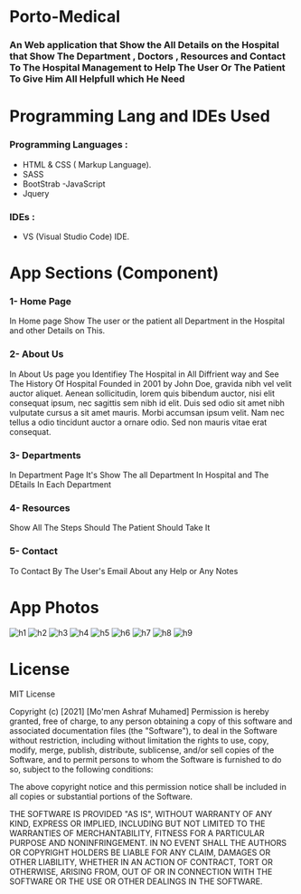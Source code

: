 # Porto-Medical
### An Web application that Show the All Details on the Hospital that Show The Department , Doctors , Resources and Contact To The Hospital Management to Help The User Or The Patient To Give Him All Helpfull which He Need

# Programming Lang and IDEs Used
### Programming Languages :
- HTML & CSS ( Markup Language).
- SASS
- BootStrab
-JavaScript 
- Jquery

### IDEs :
- VS (Visual Studio Code) IDE.

# App Sections (Component)
### 1- Home Page
In Home page Show The user or the patient all Department in the Hospital and other Details on This.

### 2- About Us
In About Us page you Identifiey The Hospital in All Diffrient way and See The History Of Hospital
Founded in 2001 by John Doe, gravida nibh vel velit auctor aliquet. Aenean sollicitudin, lorem quis bibendum auctor, nisi elit consequat ipsum, nec sagittis sem nibh id elit. Duis sed odio sit amet nibh vulputate cursus a sit amet mauris. Morbi accumsan ipsum velit. Nam nec tellus a odio tincidunt auctor a ornare odio. Sed non mauris vitae erat consequat.
### 3- Departments
In Department Page It's Show The all Department In Hospital and The DEtails In Each Department

### 4- Resources
Show All The Steps Should The Patient Should Take It
### 5- Contact
To Contact By The User's Email About any Help or Any Notes
# App Photos
![h1](https://user-images.githubusercontent.com/79394414/144269780-3e83c340-4c38-4215-bfc0-0249a6c77a84.PNG)
![h2](https://user-images.githubusercontent.com/79394414/144269826-bcf04a3a-51b8-43e1-9666-02252623937e.PNG)
![h3](https://user-images.githubusercontent.com/79394414/144269836-76596973-9733-4bb4-80ac-06eb1ded5038.PNG)
![h4](https://user-images.githubusercontent.com/79394414/144269848-a5ce2568-c01c-4088-a9c5-f18e8dffd1e7.PNG)
![h5](https://user-images.githubusercontent.com/79394414/144269856-bdd430b8-32d4-4b07-b846-9e7698bcf9d4.PNG)
![h6](https://user-images.githubusercontent.com/79394414/144269861-8ce7e6d1-b492-46fc-aa8f-a162318b99eb.PNG)
![h7](https://user-images.githubusercontent.com/79394414/144269865-2fc7cf21-1823-4810-93aa-250ef18aa125.PNG)
![h8](https://user-images.githubusercontent.com/79394414/144269876-4d1def45-44e9-48b8-a11f-3abd14f952a9.PNG)
![h9](https://user-images.githubusercontent.com/79394414/144269889-652816cb-2b01-4781-a7ef-bc3fcf7c9421.PNG)




# License
MIT License

Copyright (c) [2021] [Mo'men Ashraf Muhamed]
Permission is hereby granted, free of charge, to any person obtaining a copy
of this software and associated documentation files (the "Software"), to deal
in the Software without restriction, including without limitation the rights
to use, copy, modify, merge, publish, distribute, sublicense, and/or sell
copies of the Software, and to permit persons to whom the Software is
furnished to do so, subject to the following conditions:

The above copyright notice and this permission notice shall be included in all
copies or substantial portions of the Software.

THE SOFTWARE IS PROVIDED "AS IS", WITHOUT WARRANTY OF ANY KIND, EXPRESS OR
IMPLIED, INCLUDING BUT NOT LIMITED TO THE WARRANTIES OF MERCHANTABILITY,
FITNESS FOR A PARTICULAR PURPOSE AND NONINFRINGEMENT. IN NO EVENT SHALL THE
AUTHORS OR COPYRIGHT HOLDERS BE LIABLE FOR ANY CLAIM, DAMAGES OR OTHER
LIABILITY, WHETHER IN AN ACTION OF CONTRACT, TORT OR OTHERWISE, ARISING FROM,
OUT OF OR IN CONNECTION WITH THE SOFTWARE OR THE USE OR OTHER DEALINGS IN THE
SOFTWARE.
